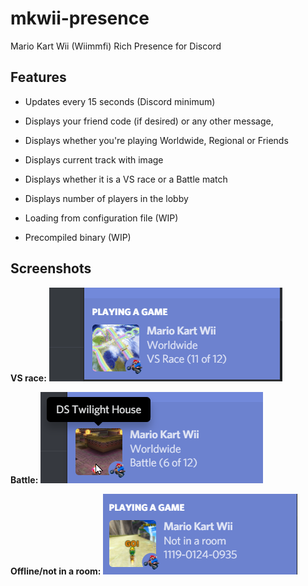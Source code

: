 # mkwii-presence
Mario Kart Wii (Wiimmfi) Rich Presence for Discord
## Features
- Updates every 15 seconds (Discord minimum)
- Displays your friend code (if desired) or any other message, 
- Displays whether you're playing Worldwide, Regional or Friends
- Displays current track with image
- Displays whether it is a VS race or a Battle match
- Displays number of players in the lobby

- Loading from configuration file (WIP)
- Precompiled binary (WIP)
## Screenshots
**VS race:**
![VS race](https://github.com/dotcomboom/mkwii-presence/blob/master/screenshots/vs.gif?raw=true)

**Battle:**
![Battle](https://github.com/dotcomboom/mkwii-presence/blob/master/screenshots/battle.png?raw=true)

**Offline/not in a room:**
![Offline/no room](https://github.com/dotcomboom/mkwii-presence/blob/master/screenshots/offline.png?raw=true)
